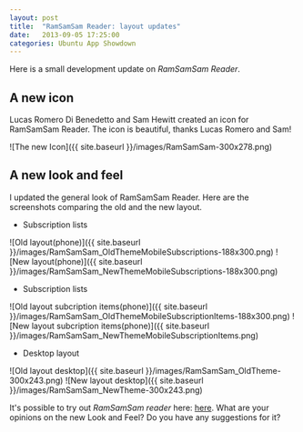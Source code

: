 ```yaml
---
layout: post
title:  "RamSamSam Reader: layout updates"
date:   2013-09-05 17:25:00
categories: Ubuntu App Showdown
---
```


Here is a small development update on _RamSamSam Reader_.

A new icon
-----------
Lucas Romero Di Benedetto and Sam Hewitt created an icon for RamSamSam Reader. The icon is beautiful, thanks Lucas Romero and Sam!

![The new Icon]({{ site.baseurl }}/images/RamSamSam-300x278.png)


A new look and feel
--------------------

I updated the general look of RamSamSam Reader. Here are the screenshots comparing the old and the new layout.

* Subscription lists

![Old layout(phone)]({{ site.baseurl }}/images/RamSamSam_OldThemeMobileSubscriptions-188x300.png)
![New layout(phone)]({{ site.baseurl }}/images/RamSamSam_NewThemeMobileSubscriptions-188x300.png)

* Subscription lists

![Old layout subcription items(phone)]({{ site.baseurl }}/images/RamSamSam_OldThemeMobileSubscriptionItems-188x300.png)
![New layout subcription items(phone)]({{ site.baseurl }}/images/RamSamSam_NewThemeMobileSubscriptionItems.png)

* Desktop layout

![Old layout desktop]({{ site.baseurl }}/images/RamSamSam_OldTheme-300x243.png)
![New layout desktop]({{ site.baseurl }}/images/RamSamSam_NewTheme-300x243.png)

It's possible to try out _RamSamSam reader_ here:  <a href="http://daniel-beck.org/rss">here</a>.
What are your opinions on the new Look and Feel? Do you have any suggestions for it?
